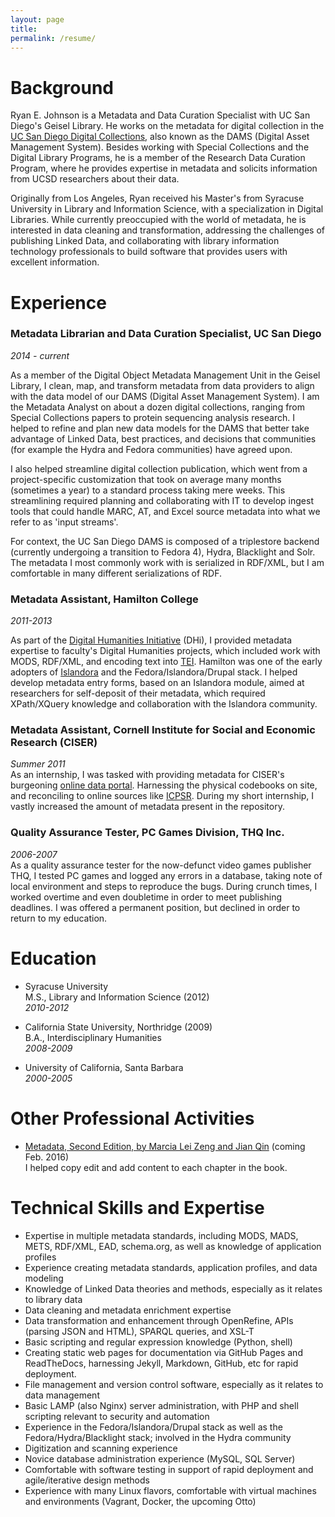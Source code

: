 ```yaml
---
layout: page
title:
permalink: /resume/
---
```


# Background

Ryan E. Johnson is a Metadata and Data Curation Specialist with UC San Diego's Geisel Library. He works on the metadata for digital collection in the [UC San Diego Digital Collections](http://library.ucsd.edu/dc/), also known as the DAMS (Digital Asset Management System). Besides working with Special Collections and the Digital Library Programs, he is a member of the Research Data Curation Program, where he provides expertise in metadata and solicits information from UCSD researchers about their data.  

Originally from Los Angeles, Ryan received his Master's from Syracuse University in Library and Information Science, with a specialization in Digital Libraries. While currently preoccupied with the world of metadata, he is interested in data cleaning and transformation, addressing the challenges of publishing Linked Data, and collaborating with library information technology professionals to build software that provides users with excellent information.  

# Experience

### Metadata Librarian and Data Curation Specialist, UC San Diego  
_2014 - current_  

As a member of the Digital Object Metadata Management Unit in the Geisel Library, I clean, map, and transform metadata from data providers to align with the data model of our DAMS (Digital Asset Management System). I am the Metadata Analyst on about a dozen digital collections, ranging from Special Collections papers to protein sequencing analysis research. I helped to refine and plan new data models for the DAMS that better take advantage of Linked Data, best practices, and decisions that communities (for example the Hydra and Fedora communities) have agreed upon.  

I also helped streamline digital collection publication, which went from a project-specific customization that took on average many months (sometimes a year) to a standard process taking mere weeks.  This streamlining required planning and collaborating with IT to develop ingest tools that could handle MARC, AT, and Excel source metadata into what we refer to as 'input streams'.  

For context, the UC San Diego DAMS is composed of a triplestore backend (currently undergoing a transition to Fedora 4), Hydra, Blacklight and Solr. The metadata I most commonly work with is serialized in RDF/XML, but I am comfortable in many different serializations of RDF.  

### Metadata Assistant, Hamilton College  
_2011-2013_  

As part of the [Digital Humanities Initiative](http://www.dhinitiative.org/) (DHi), I provided metadata expertise to faculty's Digital Humanities projects, which included work with MODS, RDF/XML, and encoding text into [TEI](http://www.tei-c.org/index.xml). Hamilton was one of the early adopters of [Islandora](http://islandora.ca/) and the Fedora/Islandora/Drupal stack. I helped develop metadata entry forms, based on an Islandora module, aimed at researchers for self-deposit of their metadata, which required XPath/XQuery knowledge and collaboration with the Islandora community.   

### Metadata Assistant, Cornell Institute for Social and Economic Research (CISER)  
_Summer 2011_  
As an internship, I was tasked with providing metadata for CISER's burgeoning [online data portal](http://ciser.cornell.edu/). Harnessing the physical codebooks on site, and reconciling to online sources like [ICPSR](http://www.icpsr.umich.edu/). During my short internship, I vastly increased the amount of metadata present in the repository.  

### Quality Assurance Tester, PC Games Division, THQ Inc.  
_2006-2007_  
As a quality assurance tester for the now-defunct video games publisher THQ, I tested PC games and logged any errors in a database, taking note of local environment and steps to reproduce the bugs. During crunch times, I worked overtime and even doubletime in order to meet publishing deadlines. I was offered a permanent position, but declined in order to return to my education.  

# Education

+ Syracuse University  
M.S., Library and Information Science (2012)  
_2010-2012_  

+ California State University, Northridge (2009)  
B.A., Interdisciplinary Humanities  
_2008-2009_  

+ University of California, Santa Barbara   
_2000-2005_  

# Other Professional Activities

+ [Metadata, Second Edition, by Marcia Lei Zeng and Jian Qin](http://www.amazon.com/Metadata-Second-Marcia-Lei-Zeng/dp/1555709656) (coming Feb. 2016)    
I helped copy edit and add content to each chapter in the book.  

# Technical Skills and Expertise

+ Expertise in multiple metadata standards, including MODS, MADS, METS, RDF/XML, EAD, schema.org, as well as knowledge of application profiles  
+ Experience creating metadata standards, application profiles, and data modeling  
+ Knowledge of Linked Data theories and methods, especially as it relates to library data     
+ Data cleaning and metadata enrichment expertise  
+ Data transformation and enhancement through OpenRefine, APIs (parsing JSON and HTML), SPARQL queries, and XSL-T  
+ Basic scripting and regular expression knowledge (Python, shell)  
+ Creating static web pages for documentation via GitHub Pages and ReadTheDocs, harnessing Jekyll, Markdown, GitHub, etc for rapid deployment.  
+ File management and version control software, especially as it relates to data management    
+ Basic LAMP (also Nginx) server administration, with PHP and shell scripting relevant to security and automation  
+ Experience in the Fedora/Islandora/Drupal stack as well as the Fedora/Hydra/Blacklight stack; involved in the Hydra community      
+ Digitization and scanning experience  
+ Novice database administration experience (MySQL, SQL Server)  
+ Comfortable with software testing in support of rapid deployment and agile/iterative design methods    
+ Experience with many Linux flavors, comfortable with virtual machines and environments (Vagrant, Docker, the upcoming Otto)   
